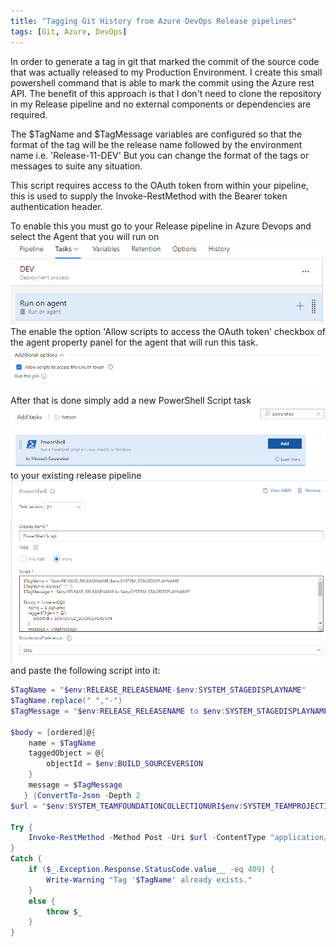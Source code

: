 ```yaml
---
title: "Tagging Git History from Azure DevOps Release pipelines"
tags: [Git, Azure, DevOps]
---
```


In order to generate a tag in git that marked the commit of the source code that was actually released to my Production Environment. I create this small powershell command that is able to mark the commit using the Azure rest API. The benefit of this approach is that I don't need to clone the repository in my Release pipeline and no external components or dependencies are required. 

The $TagName and $TagMessage variables are configured so that the format of the tag will be the release name followed by the environment name i.e. 'Release-11-DEV'
But you can change the format of the tags or messages to suite any situation.

This script requires access to the OAuth token from within your pipeline, this is used to supply the Invoke-RestMethod with the Bearer token authentication header.

To enable this you must go to your Release pipeline in Azure Devops and select the Agent that you will run on ![screen0](/assets/images/2021/3/29/screen0.png) The enable the option 'Allow scripts to access the OAuth token' checkbox of the agent property panel for the agent that will run this task.
![screen1](/assets/images/2021/3/29/screen1.png)

After that is done simply add a new PowerShell Script task ![screen2](/assets/images/2021/3/29/screen2.png) to your existing release pipeline ![screen3](/assets/images/2021/3/29/screen3.png) and paste the following script into it:

```PowerShell
$TagName = "$env:RELEASE_RELEASENAME-$env:SYSTEM_STAGEDISPLAYNAME"
$TagName.replace(" ","-")
$TagMessage = "$env:RELEASE_RELEASENAME to $env:SYSTEM_STAGEDISPLAYNAME"

$body = [ordered]@{
    name = $TagName
    taggedObject = @{
        objectId = $env:BUILD_SOURCEVERSION
    }
    message = $TagMessage
   } |ConvertTo-Json -Depth 2
$url = "$env:SYSTEM_TEAMFOUNDATIONCOLLECTIONURI$env:SYSTEM_TEAMPROJECTID/_apis/git/repositories/$env:BUILD_REPOSITORY_ID/annotatedtags?api-version=6.0-preview.1"

Try {
    Invoke-RestMethod -Method Post -Uri $url -ContentType "application/json" -Headers @{ Authorization = "Bearer $env:SYSTEM_ACCESSTOKEN" } -Body $body
}
Catch {
    if ($_.Exception.Response.StatusCode.value__ -eq 409) {
        Write-Warning "Tag '$TagName' already exists."
    }
    else {
        throw $_
    }
}
```
